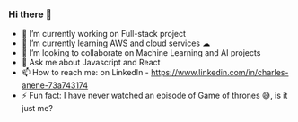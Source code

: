 ### Hi there 👋


- 🔭 I’m currently working on Full-stack project
- 🌱 I’m currently learning AWS and cloud services ☁
- 👯 I’m looking to collaborate on Machine Learning and AI projects
- 💬 Ask me about Javascript and React
- 📫 How to reach me: on LinkedIn - https://www.linkedin.com/in/charles-anene-73a743174
- ⚡ Fun fact: I have never watched an episode of Game of thrones 😅, is it just me?

